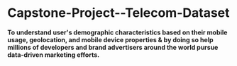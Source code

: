 # Capstone-Project--Telecom-Dataset


**To understand user's demographic characteristics based on their mobile usage, geolocation, and mobile device properties & by doing so help millions of developers and brand advertisers around the world pursue data-driven marketing efforts.**
